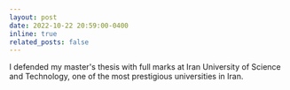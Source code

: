 ```yaml
---
layout: post
date: 2022-10-22 20:59:00-0400
inline: true
related_posts: false
---
```


I defended my master's thesis with full marks at Iran University of Science and Technology, one of the most prestigious universities in Iran.
